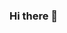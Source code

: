 ### Hi there 👋

<!--
**Murtafran/Murtafran** is a ✨ _special_ ✨ repository because its `README.md` (this file) appears on your GitHub profile.

Here are some ideas to get you started:

- 🔭 I’m currently working on ... Estou estudando no Alura
- 🌱 I’m currently learning ... Estou me desenvolvendo na linguagem JavaScript
- 👯 I’m looking to collaborate on ...Utilizo esse espaço para minha organização e compartilhamento dos meu projetos desenvolvidos
- 🤔 I’m looking for help with ...
- 💬 Ask me about ...
- 📫 How to reach me: ... queirozfrancine7@gmail.com
- 😄 Pronouns: ...
- ⚡ Fun fact: ...
-->
